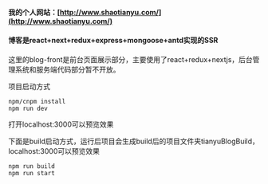#### 我的个人网站：[http://www.shaotianyu.com/](http://www.shaotianyu.com/)

#### 博客是react+next+redux+express+mongoose+antd实现的SSR

这里的blog-front是前台页面展示部分，主要使用了react+redux+nextjs，后台管理系统和服务端代码部分暂不开放。


项目启动方式

```
npm/cnpm install
npm run dev
```

打开localhost:3000可以预览效果

下面是build启动方式，运行后项目会生成build后的项目文件夹tianyuBlogBuild，localhost:3000可以预览效果

```
npm run build
npm run start
```